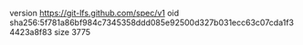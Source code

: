 version https://git-lfs.github.com/spec/v1
oid sha256:5f781a86bf984c7345358ddd085e92500d327b031ecc63c07cda1f34423a8f83
size 3775
